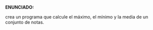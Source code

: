 **ENUNCIADO:**

crea un programa que calcule el máximo, el mínimo y la media de un conjunto de notas.
